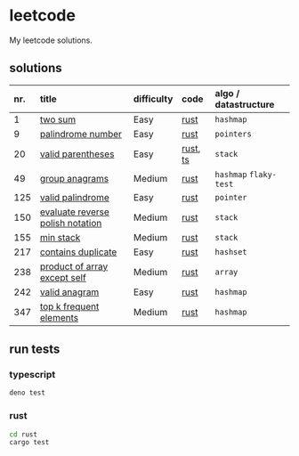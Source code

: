 # leetcode

My leetcode solutions.

## solutions

| nr.  | title                                                                                               | difficulty | code                                                                                               | algo / datastructure   |
| :--- | :-------------------------------------------------------------------------------------------------- | :--------- | :------------------------------------------------------------------------------------------------- | :--------------------- |
| 1    | [two sum](https://leetcode.com/problems/two-sum/)                                                   | Easy       | [rust](/rust/src/two_sum_1/mod.rs)                                                                 | `hashmap`              |
| 9    | [palindrome number](https://leetcode.com/problems/palindrome-number/)                               | Easy       | [rust](/rust/src/palindrome_number_9/mod.rs)                                                       | `pointers`             |
| 20   | [valid parentheses](https://leetcode.com/problems/valid-parentheses/)                               | Easy       | [rust](/rust/src/valid_parentheses_20/mod.rs), [ts](/typescript/valid_parentheses_20/main.test.ts) | `stack`                |
| 49   | [group anagrams](https://leetcode.com/problems/group-anagrams/)                                     | Medium     | [rust](/rust/src/group_anagrams_49/mod.rs)                                                         | `hashmap` `flaky-test` |
| 125  | [valid palindrome](https://leetcode.com/problems/valid-palindrome/)                                 | Easy       | [rust](/rust/src/valid_palindrome_125/mod.rs)                                                      | `pointer`              |
| 150  | [evaluate reverse polish notation](https://leetcode.com/problems/evaluate-reverse-polish-notation/) | Medium     | [rust](/rust/src/evaluate_reverse_polish_notation_150/mod.rs)                                      | `stack`                |
| 155  | [min stack](https://leetcode.com/problems/min-stack/)                                               | Medium     | [rust](/rust/src/min_stack_155/mod.rs)                                                             | `stack`                |
| 217  | [contains duplicate](https://leetcode.com/problems/contains-duplicate/)                             | Easy       | [rust](/rust/src/contains_duplicate_217/mod.rs)                                                    | `hashset`              |
| 238  | [product of array except self](https://leetcode.com/problems/product-of-array-except-self/)         | Medium     | [rust](/rust/src/product_of_array_except_self_238/mod.rs)                                          | `array`                |
| 242  | [valid anagram](https://leetcode.com/problems/valid-anagram/)                                       | Easy       | [rust](/rust/src/valid_anagram_242/mod.rs)                                                         | `hashmap`              |
| 347  | [top k frequent elements](https://leetcode.com/problems/top-k-frequent-elements/)                   | Medium     | [rust](/rust/src/top_k_frequent_elements_347/mod.rs)                                               | `hashmap`              |

## run tests

### typescript

```bash
deno test
```

### rust

```bash
cd rust
cargo test
```
